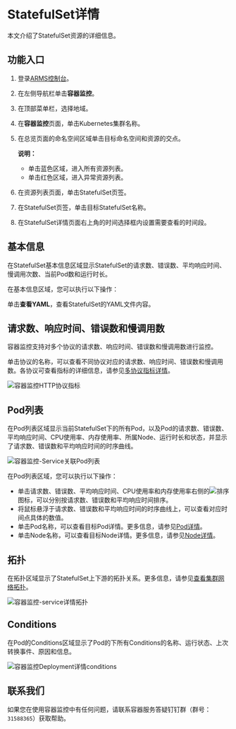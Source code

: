 # StatefulSet详情

本文介绍了StatefulSet资源的详细信息。

## 功能入口

1.  登录[ARMS控制台](https://arms.console.aliyun.com/#/home)。

2.  在左侧导航栏单击**容器监控**。

3.  在顶部菜单栏，选择地域。

4.  在**容器监控**页面，单击Kubernetes集群名称。

5.  在总览页面的命名空间区域单击目标命名空间和资源的交点。

    **说明：**

    -   单击蓝色区域，进入所有资源列表。
    -   单击红色区域，进入异常资源列表。
6.  在资源列表页面，单击StatefulSet页签。

7.  在StatefulSet页签，单击目标StatefulSet名称。

8.  在StatefulSet详情页面右上角的时间选择框内设置需要查看的时间段。


## 基本信息

在StatefulSet基本信息区域显示StatefulSet的请求数、错误数、平均响应时间、慢调用次数、当前Pod数和运行时长。

在基本信息区域，您可以执行以下操作：

单击**查看YAML**，查看StatefulSet的YAML文件内容。

## 请求数、响应时间、错误数和慢调用数

容器监控支持对多个协议的请求数、响应时间、错误数和慢调用数进行监控。

单击协议的名称，可以查看不同协议对应的请求数、响应时间、错误数和慢调用数。各协议可查看指标的详细信息，请参见[多协议指标详情]()。

![容器监控HTTP协议指标](https://static-aliyun-doc.oss-accelerate.aliyuncs.com/assets/img/zh-CN/6200375261/p292619.png)

## Pod列表

在Pod列表区域显示当前StatefulSet下的所有Pod，以及Pod的请求数、错误数、平均响应时间、CPU使用率、内存使用率、所属Node、运行时长和状态，并显示了请求数、错误数和平均响应时间的时序曲线。

![容器监控-Service关联Pod列表](https://static-aliyun-doc.oss-accelerate.aliyuncs.com/assets/img/zh-CN/5067093261/p275739.png)

在Pod列表区域，您可以执行以下操作：

-   单击请求数、错误数、平均响应时间、CPU使用率和内存使用率右侧的![排序](https://static-aliyun-doc.oss-accelerate.aliyuncs.com/assets/img/zh-CN/8987912261/p278362.png)图标，可以分别按请求数、错误数和平均响应时间排序。
-   将鼠标悬浮于请求数、错误数和平均响应时间的时序曲线上，可以查看对应时间点具体的数值。
-   单击Pod名称，可以查看目标Pod详情。更多信息，请参见[Pod详情](/cn.zh-CN/容器监控/使用教程/查看资源信息/Pod详情.md)。
-   单击Node名称，可以查看目标Node详情。更多信息，请参见[Node详情](/cn.zh-CN/容器监控/使用教程/查看资源信息/Node详情.md)。

## 拓扑

在拓扑区域显示了StatefulSet上下游的拓扑关系。更多信息，请参见[查看集群网络拓扑](/cn.zh-CN/容器监控/使用教程/探索/查看集群网络拓扑.md)。

![容器监控-service详情拓扑](https://static-aliyun-doc.oss-accelerate.aliyuncs.com/assets/img/zh-CN/5067093261/p278369.png)

## Conditions

在Pod的Conditions区域显示了Pod的下所有Conditions的名称、运行状态、上次转换事件、原因和信息。

![容器监控Deployment详情conditions](https://static-aliyun-doc.oss-accelerate.aliyuncs.com/assets/img/zh-CN/0048093261/p280271.png)

## 联系我们

如果您在使用容器监控中有任何问题，请联系容器服务答疑钉钉群（群号：`31588365`）获取帮助。

